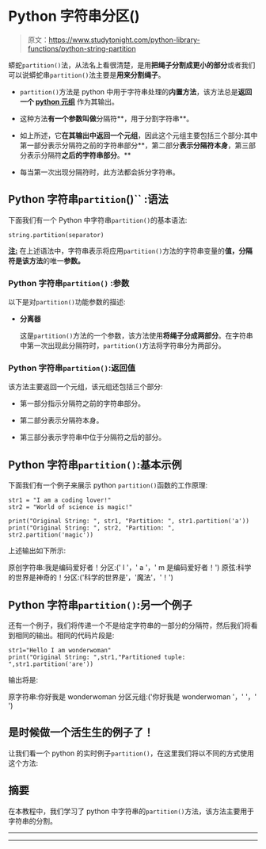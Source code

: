 # Python 字符串分区()

> 原文：<https://www.studytonight.com/python-library-functions/python-string-partition>

蟒蛇`partition()`法，从法名上看很清楚，是用**把绳子分割成更小的部分**或者我们可以说蟒蛇串`partition()`法主要是**用来分割绳子**。

*   `partition()`方法是 python 中用于字符串处理的**内置方法**，该方法总是**返回一个 [python 元组](https://www.studytonight.com/python/tuples-in-python)** 作为其输出。

*   这种方法**有一个参数叫做**分隔符**，用于分割字符串**。

*   如上所述，它**在其输出中返回一个元组**，因此这个元组主要包括三个部分:其中第一部分表示分隔符之前的字符串部分**，第二部分**表示分隔符本身**，第三部分表示分隔符**之后的字符串部分**。**

*   每当第一次出现分隔符时，此方法都会拆分字符串。

## Python 字符串`partition`()`` :语法

下面我们有一个 Python 中字符串`partition()`的基本语法:

```
string.partition(separator)
```

<u>**注:**</u> 在上述语法中，字符串表示将应用`partition()`方法的字符串变量的**值，**分隔符**是该方法**的唯一**参数。**

### Python 字符串``partition()`` :参数

以下是对`partition()`功能参数的描述:

*   **分离器**

    这是`partition()`方法的一个参数，该方法使用**将绳子分成两部分**。在字符串中第一次出现此分隔符时，`partition()`方法将字符串分为两部分。

### Python 字符串`partition()`:返回值

该方法主要返回一个元组，该元组还包括三个部分:

*   第一部分指示分隔符之前的字符串部分。

*   第二部分表示分隔符本身。

*   第三部分表示字符串中位于分隔符之后的部分。

## Python 字符串`partition()`:基本示例

下面我们有一个例子来展示 python `partition()`函数的工作原理:

```
str1 = "I am a coding lover!"
str2 = "World of science is magic!"

print("Original String: ", str1, "Partition: ", str1.partition('a'))
print("Original String: ", str2, "Partition: ", str2.partition('magic')) 
```

上述输出如下所示:

原创字符串:我是编码爱好者！分区:(' I '，' a '，' m 是编码爱好者！')
原弦:科学的世界是神奇的！分区:('科学的世界是'，'魔法'，'！')

## Python 字符串`partition()`:另一个例子

还有一个例子，我们将传递一个不是给定字符串的一部分的分隔符，然后我们将看到相同的输出。相同的代码片段是:

```
str1="Hello I am wonderwoman"
print("Original String: ",str1,"Partitioned tuple: ",str1.partition('are')) 
```

输出将是:

原字符串:你好我是 wonderwoman 分区元组:('你好我是 wonderwoman '，' '，' ')

## 是时候做一个活生生的例子了！

让我们看一个 python 的实时例子`partition()`，在这里我们将以不同的方式使用这个方法:

## 摘要

在本教程中，我们学习了 python 中字符串的`partition()`方法，该方法主要用于字符串的分割。

* * *

* * *